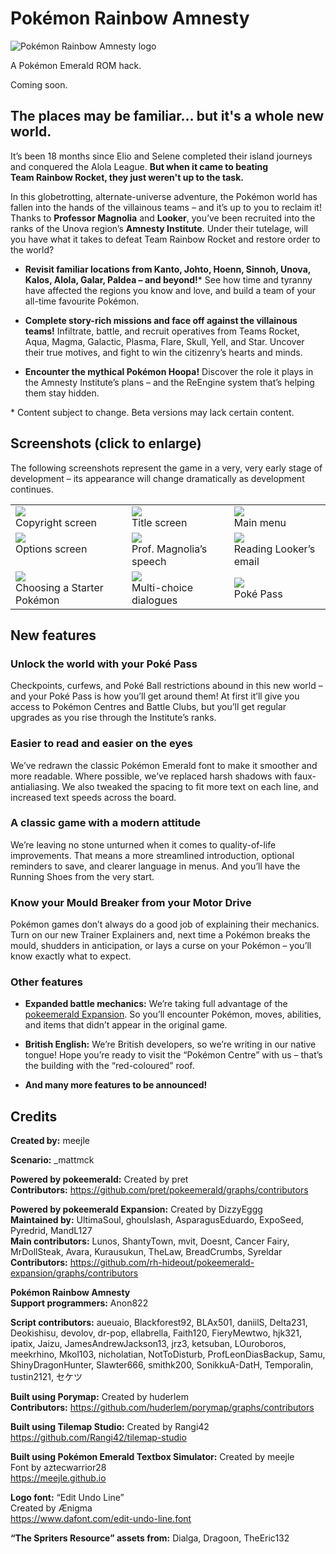 # Pokémon Rainbow Amnesty

![Pokémon Rainbow Amnesty logo](https://user-images.githubusercontent.com/35422415/226213769-05babb25-a640-4a09-906b-64661e456dfe.png)

A Pokémon Emerald ROM hack.

Coming soon.

## The places may be familiar&hellip; but it's a whole new world.

It&rsquo;s been 18 months since Elio and Selene completed their island journeys and conquered the Alola League. **But when it came to beating Team&nbsp;Rainbow&nbsp;Rocket, they just weren't up to the task.**

In this globetrotting, alternate-universe adventure, the Pokémon world has fallen into the hands of the villainous teams &ndash; and it&rsquo;s up to you to reclaim it! Thanks to **Professor&nbsp;Magnolia** and **Looker**, you&rsquo;ve been recruited into the ranks of the Unova region&rsquo;s **Amnesty&nbsp;Institute**. Under their tutelage, will you have what it takes to defeat Team&nbsp;Rainbow&nbsp;Rocket and restore order to the world?

* **Revisit familiar locations from Kanto, Johto, Hoenn, Sinnoh, Unova, Kalos, Alola, Galar, Paldea &ndash; and beyond!**\* See how time and tyranny have affected the regions you know and love, and build a team of your all-time favourite Pokémon.

* **Complete story-rich missions and face off against the villainous teams!** Infiltrate, battle, and recruit operatives from Teams Rocket, Aqua, Magma, Galactic, Plasma, Flare, Skull, Yell, and Star. Uncover their true motives, and fight to win the citizenry&rsquo;s hearts and minds.

* **Encounter the mythical Pokémon Hoopa!** Discover the role it plays in the Amnesty&nbsp;Institute&rsquo;s plans &ndash; and the ReEngine system that&rsquo;s helping them stay hidden.

\* Content subject to change. Beta versions may lack certain content.

## Screenshots (click to enlarge)

The following screenshots represent the game in a very, very early stage of development &ndash; its appearance will change dramatically as development continues.

<table>
  <tr>
    <td>
      <img src="https://github.com/meejle/rainbowamnesty/assets/35422415/2c17f867-cc69-424d-af25-89f17cfd9e5b">
      <br />
      Copyright screen
    </td>
    <td>
      <img src="https://github.com/meejle/rainbowamnesty/assets/35422415/e08d087b-7241-4c02-b218-14eb49b71170">
      <br />
      Title screen
    </td>
    <td>
      <img src="https://github.com/meejle/rainbowamnesty/assets/35422415/57373099-cd82-48db-b311-9c91582d31ca">
      <br />
      Main menu
    </td>
  </tr>
  <tr>
    <td style="vertical-align: top;">
      <img src="https://github.com/meejle/rainbowamnesty/assets/35422415/2b509781-1dff-4c50-9cfd-26daec401371">
      <br />
      Options screen
    </td>
    <td>
      <img src="https://github.com/meejle/rainbowamnesty/assets/35422415/ccd17bdb-d4f0-40f2-846d-52e3651fb15f">
      <br />
      Prof. Magnolia&rsquo;s speech
    </td>
    <td>
      <img src="https://github.com/meejle/rainbowamnesty/assets/35422415/99faa3d6-7abd-42b9-bdb9-5d805d680e47">
      <br />
      Reading Looker&rsquo;s email
    </td>
  </tr>
  <tr>
    <td>
      <img src="https://github.com/meejle/rainbowamnesty/assets/35422415/4ecdf7d1-4339-4bd1-ab32-20207b94e6f5">
      <br />
      Choosing a Starter Pok&eacute;mon
    </td>
    <td>
      <img src="https://github.com/meejle/rainbowamnesty/assets/35422415/438f351f-521a-42b8-84cd-46afff0b2f09">
      <br />
      Multi-choice dialogues
    </td>
    <td>
      <img src="https://github.com/meejle/rainbowamnesty/assets/35422415/e35004b0-d672-49d8-97e5-eff5a21cf340">
      <br />
      Pok&eacute; Pass
    </td>
  </tr>
</table>

## New features

### Unlock the world with your Poké Pass

Checkpoints, curfews, and Poké Ball restrictions abound in this new world &ndash; and your Poké Pass is how you&rsquo;ll get around them! At first it&rsquo;ll give you access to Pokémon Centres and Battle Clubs, but you&rsquo;ll get regular upgrades as you rise through the Institute&rsquo;s ranks.

### Easier to read and easier on the eyes

We&rsquo;ve redrawn the classic Pokémon Emerald font to make it smoother and more readable. Where possible, we&rsquo;ve replaced harsh shadows with faux-antialiasing. We also tweaked the spacing to fit more text on each line, and increased text speeds across the board.

### A classic game with a modern attitude

We&rsquo;re leaving no stone unturned when it comes to quality-of-life improvements. That means a more streamlined introduction, optional reminders to save, and clearer language in menus. And you&rsquo;ll have the Running Shoes from the very start.

### Know your Mould Breaker from your Motor Drive

Pokémon games don&rsquo;t always do a good job of explaining their mechanics. Turn on our new Trainer Explainers and, next time a Pokémon breaks the mould, shudders in anticipation, or lays a curse on your Pokémon &ndash; you&rsquo;ll know exactly what to expect.

### Other features

* **Expanded battle mechanics:** We&rsquo;re taking full advantage of the [pokeemerald Expansion](https://github.com/rh-hideout/pokeemerald-expansion). So you&rsquo;ll encounter Pokémon, moves, abilities, and items that didn&rsquo;t appear in the original game.

* **British English:** We&rsquo;re British developers, so we&rsquo;re writing in our native tongue! Hope you&rsquo;re ready to visit the &ldquo;Pokémon Centre&rdquo; with us &ndash; that&rsquo;s the building with the &ldquo;red-coloured&rdquo; roof.

* **And many more features to be announced!**

## Credits

**Created by:** meejle

**Scenario:** _mattmck

**Powered by pokeemerald:** Created by pret  
**Contributors:** https://github.com/pret/pokeemerald/graphs/contributors

**Powered by pokeemerald Expansion:** Created by DizzyEggg  
**Maintained by:** UltimaSoul, ghoulslash, AsparagusEduardo, ExpoSeed, Pyredrid, MandL127  
**Main contributors:** Lunos, ShantyTown, mvit, Doesnt, Cancer Fairy, MrDollSteak, Avara, Kurausukun, TheLaw, BreadCrumbs, Syreldar  
**Contributors:** https://github.com/rh-hideout/pokeemerald-expansion/graphs/contributors

**Pokémon Rainbow Amnesty**  
**Support programmers:** Anon822

**Script contributors:** aueuaio, Blackforest92, BLAx501, daniilS, Delta231, Deokishisu, devolov, dr-pop, ellabrella, Faith120, FieryMewtwo, hjk321, ipatix, Jaizu, JamesAndrewJackson13, jrz3, ketsuban, LOuroboros, meekrhino, Mkol103, nicholatian, NotToDisturb, ProfLeonDiasBackup, Samu, ShinyDragonHunter, Slawter666, smithk200, SonikkuA-DatH, Temporalin, tustin2121, セケツ

**Built using Porymap:** Created by huderlem  
**Contributors:** https://github.com/huderlem/porymap/graphs/contributors

**Built using Tilemap Studio:** Created by Rangi42  
https://github.com/Rangi42/tilemap-studio

**Built using Pok&eacute;mon Emerald Textbox Simulator:** Created by meejle  
Font by aztecwarrior28  
https://meejle.github.io

**Logo font:** “Edit Undo Line”  
Created by &AElig;nigma  
https://www.dafont.com/edit-undo-line.font

**&ldquo;The Spriters Resource&rdquo; assets from:** Dialga, Dragoon, TheEric132
